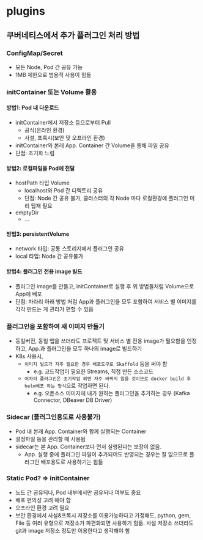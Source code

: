 # plugins

## 쿠버네티스에서 추가 플러그인 처리 방법

### ConfigMap/Secret

- 모든 Node, Pod 간 공유 가능
- 1MB 제한으로 범용적 사용이 힘듦

### initContainer 또는 Volume 활용

#### 방법1: Pod 내 다운로드

- initContainer에서 저장소 등으로부터 Pull
  - 공식(온라인 환경)
  - 사설, 프록시(보안 및 오프라인 환경)
- initContainer와 본래 App. Container 간 Volume을 통해 파일 공유
- 단점: 초기화 느림

#### 방법2: 로컬파일을 Pod에 전달

- hostPath 타입 Volume
  - localhost와 Pod 간 디렉토리 공유
  - 단점: Node 간 공유 불가, 클러스터의 각 Node 마다 로컬환경에 플러그인 미리 탑재 필요
- emptyDir
  - ...

#### 방법3: persistentVolume

- network 타입: 공통 스토리지에서 플러그인 공유
- local 타입: Node 간 공유불가

#### 방법4: 플러그인 전용 image 빌드

- 플러그인 image를 만들고, initContainer로 실행 후 위 방법들처럼 Volume으로 App에 배포
- 단점: 차라리 아래 방법 처럼 App과 플러그인을 모두 포함하여 서비스 별 이미지를 각각 만드는 게 관리가 편할 수 있음

### 플러그인을 포함하여 새 이미지 만들기

- 동일버전, 동일 앱을 쓰더라도 프로젝트 및 서비스 별 전용 image가 필요함을 인정하고, App.과 플러그인을 모두 하나의 image로 빌드하기
- K8s 사용시,
  - `이미지 빌드가 자주 필요한 경우 배포도구로 Skaffold` 등을 써야 함
    - e.g. 코드작업이 필요한 Streams, 직접 만든 소스코드
  - `어차피 플러그인은 초기작업 외엔 자주 바뀌지 않을 것이므로 docker build 후 helm배포 하는 방식`으로 작업하면 된다.
    - e.g. 오픈소스 이미지에 내가 원하는 플러그인을 추가하는 경우 (Kafka Connector, DBeaver DB Driver)

### Sidecar (플러그인용도로 사용불가)

- Pod 내 본래 App. Container와 함께 실행되는 Container
- 설정파일 등을 관리할 때 사용됨
- sidecar는 본 App. Container보다 먼저 실행된다는 보장이 없음.
  - App. 실행 중에 플러그인 파일이 추가되어도 반영되는 경우는 잘 없으므로 플러그인 배포용도로 사용하기는 힘듦

### Static Pod? => initContainer

- 노드 간 공유되나, Pod 내부에서만 공유되나 여부도 중요
- 배포 편의성 고려 해야 함
- 오프라인 환경 고려 필요
- 보안 환경에서 사설&프록시 저장소를 이용가능하다고 가정해도, python, gem, File 등 여러 유형으로 저장소가 파편화되면 사용하기 힘듦. 사설 저장소 쓰더라도 git과 image 저장소 정도만 이용한다고 생각해야 함

